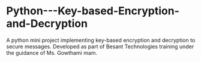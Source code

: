 # Python---Key-based-Encryption-and-Decryption
A python mini project implementing key-based encryption and decryption to secure messages. Developed as part of Besant Technologies training under the guidance of Ms. Gowthami mam.
